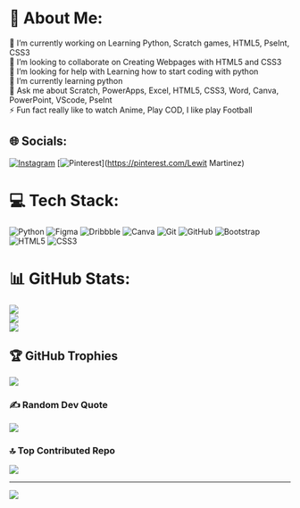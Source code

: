 # 💫 About Me:
🔭 I’m currently working on Learning Python, Scratch games, HTML5, PseInt, CSS3<br>👯 I’m looking to collaborate on Creating Webpages with HTML5 and CSS3<br>🤝 I’m looking for help with Learning how to start coding with python<br>🌱 I’m currently learning python <br>💬 Ask me about Scratch, PowerApps, Excel, HTML5, CSS3, Word, Canva, PowerPoint, VScode, PseInt<br>⚡ Fun fact really like to watch Anime, Play COD, I like play Football


## 🌐 Socials:
[![Instagram](https://img.shields.io/badge/Instagram-%23E4405F.svg?logo=Instagram&logoColor=white)](https://instagram.com/lewit._) [![Pinterest](https://img.shields.io/badge/Pinterest-%23E60023.svg?logo=Pinterest&logoColor=white)](https://pinterest.com/Lewit Martinez) 

# 💻 Tech Stack:
![Python](https://img.shields.io/badge/python-3670A0?style=for-the-badge&logo=python&logoColor=ffdd54) ![Figma](https://img.shields.io/badge/figma-%23F24E1E.svg?style=for-the-badge&logo=figma&logoColor=white) ![Dribbble](https://img.shields.io/badge/Dribbble-EA4C89?style=for-the-badge&logo=dribbble&logoColor=white) ![Canva](https://img.shields.io/badge/Canva-%2300C4CC.svg?style=for-the-badge&logo=Canva&logoColor=white) ![Git](https://img.shields.io/badge/git-%23F05033.svg?style=for-the-badge&logo=git&logoColor=white) ![GitHub](https://img.shields.io/badge/github-%23121011.svg?style=for-the-badge&logo=github&logoColor=white) ![Bootstrap](https://img.shields.io/badge/bootstrap-%238511FA.svg?style=for-the-badge&logo=bootstrap&logoColor=white) ![HTML5](https://img.shields.io/badge/html5-%23E34F26.svg?style=for-the-badge&logo=html5&logoColor=white) ![CSS3](https://img.shields.io/badge/css3-%231572B6.svg?style=for-the-badge&logo=css3&logoColor=white)
# 📊 GitHub Stats:
![](https://github-readme-stats.vercel.app/api?username=LwTMH&theme=aura_dark&hide_border=false&include_all_commits=false&count_private=false)<br/>
![](https://github-readme-streak-stats.herokuapp.com/?user=LwTMH&theme=aura_dark&hide_border=false)<br/>
![](https://github-readme-stats.vercel.app/api/top-langs/?username=LwTMH&theme=aura_dark&hide_border=false&include_all_commits=false&count_private=false&layout=compact)

## 🏆 GitHub Trophies
![](https://github-profile-trophy.vercel.app/?username=LwTMH&theme=tokyonight&no-frame=true&no-bg=true&margin-w=4)

### ✍️ Random Dev Quote
![](https://quotes-github-readme.vercel.app/api?type=horizontal&theme=tokyonight)

### 🔝 Top Contributed Repo
![](https://github-contributor-stats.vercel.app/api?username=LwTMH&limit=5&theme=dark&combine_all_yearly_contributions=true)

---
[![](https://visitcount.itsvg.in/api?id=LwTMH&icon=0&color=0)](https://visitcount.itsvg.in)

<!-- Proudly created with GPRM ( https://gprm.itsvg.in ) -->